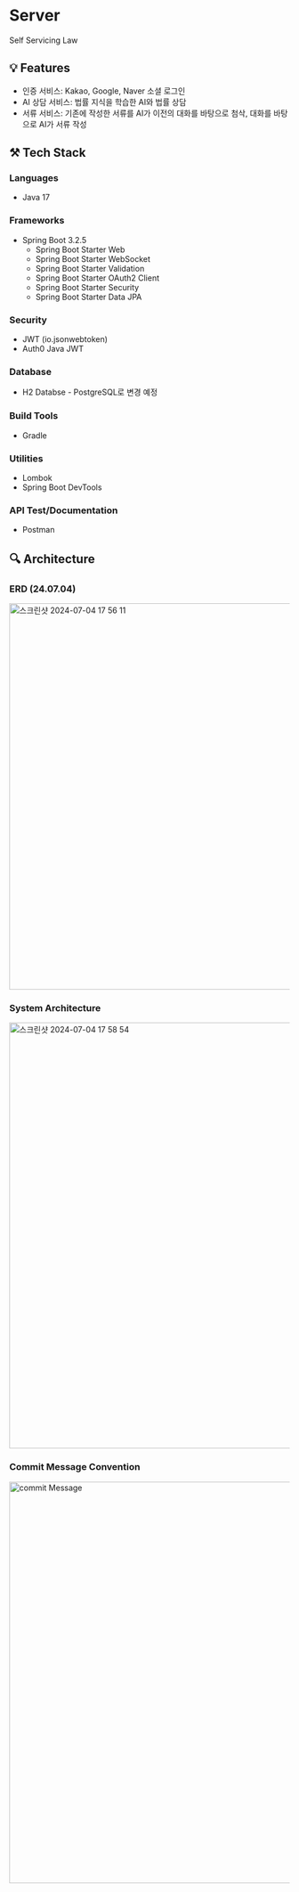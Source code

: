 # Server
Self Servicing Law

## 💡 Features
- 인증 서비스: Kakao, Google, Naver 소셜 로그인
- AI 상담 서비스: 법률 지식을 학습한 AI와 법률 상담
- 서류 서비스: 기존에 작성한 서류를 AI가 이전의 대화를 바탕으로 첨삭, 대화를 바탕으로 AI가 서류 작성

## ⚒️ Tech Stack

### Languages
- Java 17

### Frameworks
- Spring Boot 3.2.5
  - Spring Boot Starter Web
  - Spring Boot Starter WebSocket
  - Spring Boot Starter Validation
  - Spring Boot Starter OAuth2 Client
  - Spring Boot Starter Security
  - Spring Boot Starter Data JPA

### Security
- JWT (io.jsonwebtoken)
- Auth0 Java JWT

### Database
- H2 Databse - PostgreSQL로 변경 예정

### Build Tools
- Gradle

### Utilities
- Lombok
- Spring Boot DevTools
  
### API Test/Documentation 
- Postman

## 🔍 Architecture

### ERD (24.07.04)
<img width="694" alt="스크린샷 2024-07-04 17 56 11" src="https://github.com/pp8817/SSL/assets/71458064/a4fb31cf-c407-4784-bd0f-0de5d70cd7d7">

### System Architecture
<img width="765" alt="스크린샷 2024-07-04 17 58 54" src="https://github.com/pp8817/SSL/assets/71458064/72bad016-0b8b-458e-b07a-10120294f751">

### Commit Message Convention
<img width="721" alt="commit Message" src="https://github.com/user-attachments/assets/f9b6d831-7976-4eeb-817c-4c448dcf3080">




